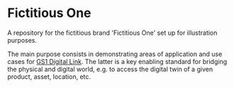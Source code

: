 # Fictitious One

A repository for the fictitious brand 'Fictitious One' set up for illustration purposes.  

The main purpose consists in demonstrating areas of application and use cases for [GS1 Digital Link](https://www.gs1.org/standards/gs1-digital-link). The latter is a key enabling standard for bridging the physical and digital world, e.g. to access the digital twin of a given product, asset, location, etc.
